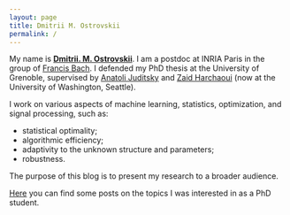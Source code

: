 ```yaml
---
layout: page
title: Dmitrii M. Ostrovskii
permalink: /
---
```


My name is [__Dmitrii. M. Ostrovskii__](http://www.dostrovsky.com/). 
I am a postdoc at INRIA Paris in the group of [Francis Bach](https://www.di.ens.fr/~fbach/).
I defended my PhD thesis at the University of Grenoble, supervised by [Anatoli Juditsky](https://ljk.imag.fr/membres/Anatoli.Iouditski/) and [Zaid Harchaoui](http://faculty.washington.edu/zaid/index.html) (now at the University of Washington, Seattle).

I work on various aspects of machine learning, statistics, optimization, and signal processing, such as: 
* statistical optimality;
* algorithmic efficiency;
* adaptivity to the unknown structure and parameters;
* robustness.

The purpose of this blog is to present my research to a broader audience.

[Here](https://ostrodmit.blog/) you can find some posts on the topics I was interested in as a PhD student.